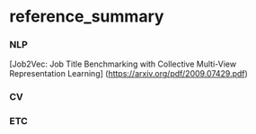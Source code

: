 # reference_summary

### NLP
[Job2Vec: Job Title Benchmarking with Collective Multi-View Representation Learning] (https://arxiv.org/pdf/2009.07429.pdf)
### CV
### ETC

